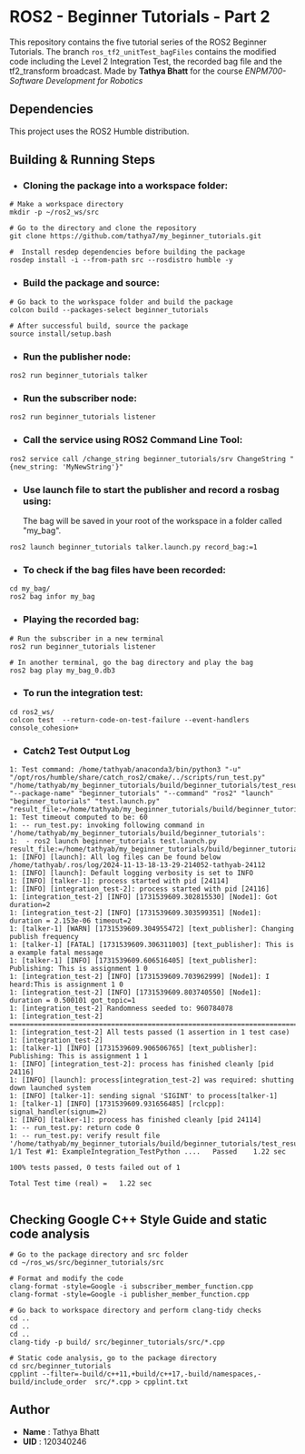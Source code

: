 # ROS2 - Beginner Tutorials - Part 2

This repository contains the five tutorial series of the ROS2 Beginner Tutorials. The branch `ros_tf2_unitTest_bagFiles` contains the modified code including the Level 2 Integration Test, the recorded bag file and the tf2_transform broadcast. Made by **Tathya Bhatt** for the course *ENPM700-Software Development for Robotics*


## Dependencies

This project uses the ROS2 Humble distribution.

## Building & Running Steps

- ### Cloning the package into a workspace folder:
```
# Make a workspace directory
mkdir -p ~/ros2_ws/src

# Go to the directory and clone the repository
git clone https://github.com/tathya7/my_beginner_tutorials.git

#  Install resdep dependencies before building the package
rosdep install -i --from-path src --rosdistro humble -y
```
- ### Build the package and source:
```
# Go back to the workspace folder and build the package
colcon build --packages-select beginner_tutorials

# After successful build, source the package
source install/setup.bash

```

- ### Run the publisher node:
```
ros2 run beginner_tutorials talker
```

- ### Run the subscriber node:
```
ros2 run beginner_tutorials listener
```

- ### Call the service using ROS2 Command Line Tool:
```
ros2 service call /change_string beginner_tutorials/srv ChangeString "{new_string: 'MyNewString'}"
```

- ### Use launch file to start the publisher and record a rosbag using:
    The bag will be saved in your root of the workspace in a folder called "my_bag".
```
ros2 launch beginner_tutorials talker.launch.py record_bag:=1

```
- ### To check if the bag files have been recorded:
```
cd my_bag/
ros2 bag infor my_bag

```
- ### Playing the recorded bag:
```
# Run the subscriber in a new terminal
ros2 run beginner_tutorials listener

# In another terminal, go the bag directory and play the bag
ros2 bag play my_bag_0.db3
```
- ### To run the integration test:
```
cd ros2_ws/
colcon test  --return-code-on-test-failure --event-handlers console_cohesion+
```

- ### Catch2 Test Output Log
```
1: Test command: /home/tathyab/anaconda3/bin/python3 "-u" "/opt/ros/humble/share/catch_ros2/cmake/../scripts/run_test.py" "/home/tathyab/my_beginner_tutorials/build/beginner_tutorials/test_results/beginner_tutorials/ExampleIntegration_TestPython.xml" "--package-name" "beginner_tutorials" "--command" "ros2" "launch" "beginner_tutorials" "test.launch.py" "result_file:=/home/tathyab/my_beginner_tutorials/build/beginner_tutorials/test_results/beginner_tutorials/ExampleIntegration_TestPython.xml"
1: Test timeout computed to be: 60
1: -- run_test.py: invoking following command in '/home/tathyab/my_beginner_tutorials/build/beginner_tutorials':
1:  - ros2 launch beginner_tutorials test.launch.py result_file:=/home/tathyab/my_beginner_tutorials/build/beginner_tutorials/test_results/beginner_tutorials/ExampleIntegration_TestPython.xml
1: [INFO] [launch]: All log files can be found below /home/tathyab/.ros/log/2024-11-13-18-13-29-214052-tathyab-24112
1: [INFO] [launch]: Default logging verbosity is set to INFO
1: [INFO] [talker-1]: process started with pid [24114]
1: [INFO] [integration_test-2]: process started with pid [24116]
1: [integration_test-2] [INFO] [1731539609.302815530] [Node1]: Got duration=2
1: [integration_test-2] [INFO] [1731539609.303599351] [Node1]: duration = 2.153e-06 timeout=2
1: [talker-1] [WARN] [1731539609.304955472] [text_publisher]: Changing publish frequency
1: [talker-1] [FATAL] [1731539609.306311003] [text_publisher]: This is a example fatal message
1: [talker-1] [INFO] [1731539609.606516405] [text_publisher]: Publishing: This is assignment 1 0
1: [integration_test-2] [INFO] [1731539609.703962999] [Node1]: I heard:This is assignment 1 0
1: [integration_test-2] [INFO] [1731539609.803740550] [Node1]: duration = 0.500101 got_topic=1
1: [integration_test-2] Randomness seeded to: 960784078
1: [integration_test-2] ===============================================================================
1: [integration_test-2] All tests passed (1 assertion in 1 test case)
1: [integration_test-2] 
1: [talker-1] [INFO] [1731539609.906506765] [text_publisher]: Publishing: This is assignment 1 1
1: [INFO] [integration_test-2]: process has finished cleanly [pid 24116]
1: [INFO] [launch]: process[integration_test-2] was required: shutting down launched system
1: [INFO] [talker-1]: sending signal 'SIGINT' to process[talker-1]
1: [talker-1] [INFO] [1731539609.931656485] [rclcpp]: signal_handler(signum=2)
1: [INFO] [talker-1]: process has finished cleanly [pid 24114]
1: -- run_test.py: return code 0
1: -- run_test.py: verify result file '/home/tathyab/my_beginner_tutorials/build/beginner_tutorials/test_results/beginner_tutorials/ExampleIntegration_TestPython.xml'
1/1 Test #1: ExampleIntegration_TestPython ....   Passed    1.22 sec

100% tests passed, 0 tests failed out of 1

Total Test time (real) =   1.22 sec


```
## Checking Google C++ Style Guide and static code analysis

```
# Go to the package directory and src folder
cd ~/ros_ws/src/beginner_tutorials/src

# Format and modify the code 
clang-format -style=Google -i subscriber_member_function.cpp
clang-format -style=Google -i publisher_member_function.cpp

# Go back to workspace directory and perform clang-tidy checks
cd ..
cd ..
cd ..
clang-tidy -p build/ src/beginner_tutorials/src/*.cpp

# Static code analysis, go to the package directory 
cd src/beginner_tutorials
cpplint --filter=-build/c++11,+build/c++17,-build/namespaces,-build/include_order  src/*.cpp > cpplint.txt

```
## Author
- **Name** : Tathya Bhatt
- **UID** : 120340246
